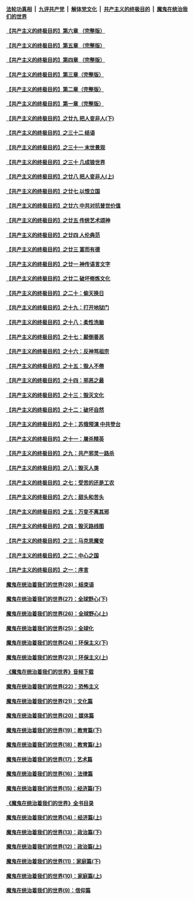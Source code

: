 ####  [法轮功真相](../../../../basic/blob/master/README.md?t=04191231) &nbsp;|&nbsp; [九评共产党](../../../../9ping.md/blob/master/README.md?t=04191231) &nbsp;|&nbsp; [解体党文化](../../../../jtdwh.md/blob/master/README.md?t=04191231)  &nbsp;|&nbsp; [共产主义的终极目的](../../../../gczydzjmd.md/blob/master/README.md?t=04191231) &nbsp;|&nbsp; [魔鬼在统治我们的世界](../../../../mgztzwmdsj.md/blob/master/README.md?t=04191231) 

#### [【共产主义的终极目的】第六章 （完整版）](../pages/nsc422/n11428913.md?t=04191231) 

#### [【共产主义的终极目的】第五章 （完整版）](../pages/nsc422/n11428912.md?t=04191231) 

#### [【共产主义的终极目的】第四章 （完整版）](../pages/nsc422/n11428907.md?t=04191231) 

#### [【共产主义的终极目的】第三章（完整版）](../pages/nsc422/n11428848.md?t=04191231) 

#### [【共产主义的终极目的】第二章（完整版）](../pages/nsc422/n11428831.md?t=04191231) 

#### [【共产主义的终极目的】第一章（完整版）](../pages/nsc422/n11417651.md?t=04191231) 

#### [【共产主义的终极目的】之廿九 把人变非人(下)](../pages/nsc422/n11344140.md?t=04191231) 

#### [【共产主义的终极目的】之三十二 结语](../pages/nsc422/n11360535.md?t=04191231) 

#### [【共产主义的终极目的】之三十一 末世景观](../pages/nsc422/n11351129.md?t=04191231) 

#### [【共产主义的终极目的】之三十 几成狼世界](../pages/nsc422/n11348280.md?t=04191231) 

#### [【共产主义的终极目的】之廿八 把人变非人(上)](../pages/nsc422/n11340492.md?t=04191231) 

#### [【共产主义的终极目的】之廿七 以恨立国](../pages/nsc422/n11336944.md?t=04191231) 

#### [【共产主义的终极目的】之廿六 中共对抗普世价值](../pages/nsc422/n11324785.md?t=04191231) 

#### [【共产主义的终极目的】之廿五 传统艺术颂神](../pages/nsc422/n11296396.md?t=04191231) 

#### [【共产主义的终极目的】之廿四 人伦典范](../pages/nsc422/n11296397.md?t=04191231) 

#### [【共产主义的终极目的】之廿三 富而有德](../pages/nsc422/n11283598.md?t=04191231) 

#### [【共产主义的终极目的】之廿一 神传语言文字](../pages/nsc422/n11263265.md?t=04191231) 

#### [【共产主义的终极目的】之廿二 破坏修炼文化](../pages/nsc422/n11245728.md?t=04191231) 

#### [【共产主义的终极目的】之二十：偷天换日](../pages/nsc422/n11238846.md?t=04191231) 

#### [【共产主义的终极目的】之十九：打开地狱门](../pages/nsc422/n11206376.md?t=04191231) 

#### [【共产主义的终极目的】之十八：柔性洗脑](../pages/nsc422/n11199994.md?t=04191231) 

#### [【共产主义的终极目的】之十七：颠倒善恶](../pages/nsc422/n11179782.md?t=04191231) 

#### [【共产主义的终极目的】之十六：反神骂祖宗](../pages/nsc422/n11166798.md?t=04191231) 

#### [【共产主义的终极目的】之十五：毁人不倦](../pages/nsc422/n11166792.md?t=04191231) 

#### [【共产主义的终极目的】之十四：邪恶之最](../pages/nsc422/n11150249.md?t=04191231) 

#### [【共产主义的终极目的】之十三：毁灭文化](../pages/nsc422/n11135227.md?t=04191231) 

#### [【共产主义的终极目的】之十二：破坏自然](../pages/nsc422/n11135214.md?t=04191231) 

#### [【共产主义的终极目的】之十：苏俄预演 中共登台](../pages/nsc422/n11118424.md?t=04191231) 

#### [【共产主义的终极目的】之十一：屠杀精英](../pages/nsc422/n11118442.md?t=04191231) 

#### [【共产主义的终极目的】之九：共产邪灵一路杀](../pages/nsc422/n11114139.md?t=04191231) 

#### [【共产主义的终极目的】之八：毁灭人类](../pages/nsc422/n11108503.md?t=04191231) 

#### [【共产主义的终极目的】之七：受苦的还是工农](../pages/nsc422/n11101809.md?t=04191231) 

#### [【共产主义的终极目的】之六：甜头和苦头](../pages/nsc422/n11096971.md?t=04191231) 

#### [【共产主义的终极目的】之五：万变不离其邪](../pages/nsc422/n11091285.md?t=04191231) 

#### [【共产主义的终极目的】之四：毁灭路线图](../pages/nsc422/n11086284.md?t=04191231) 

#### [【共产主义的终极目的】之三：马克思魔变](../pages/nsc422/n11061941.md?t=04191231) 

#### [【共产主义的终极目的】之二：中心之国](../pages/nsc422/n11047728.md?t=04191231) 

#### [【共产主义的终极目的】之一：序言](../pages/nsc422/n11086077.md?t=04191231) 

#### [魔鬼在统治着我们的世界(28)：结束语](../pages/nsc422/n10936246.md?t=04191231) 

#### [魔鬼在统治着我们的世界(27)：全球野心(下)](../pages/nsc422/n10928319.md?t=04191231) 

#### [魔鬼在统治着我们的世界(26)：全球野心(上)](../pages/nsc422/n10900318.md?t=04191231) 

#### [魔鬼在统治着我们的世界(25)：全球化](../pages/nsc422/n10788205.md?t=04191231) 

#### [魔鬼在统治着我们的世界(24)：环保主义(下)](../pages/nsc422/n10695307.md?t=04191231) 

#### [魔鬼在统治着我们的世界(23)：环保主义(上)](../pages/nsc422/n10688613.md?t=04191231) 

#### [《魔鬼在统治着我们的世界》音频下载](../pages/nsc422/n10635553.md?t=04191231) 

#### [魔鬼在统治着我们的世界(22)：恐怖主义](../pages/nsc422/n10614727.md?t=04191231) 

#### [魔鬼在统治着我们的世界(21)：文化篇](../pages/nsc422/n10597706.md?t=04191231) 

#### [魔鬼在统治着我们的世界(20)：媒体篇](../pages/nsc422/n10586579.md?t=04191231) 

#### [魔鬼在统治着我们的世界(19)：教育篇(下)](../pages/nsc422/n10564808.md?t=04191231) 

#### [魔鬼在统治着我们的世界(18)：教育篇(上)](../pages/nsc422/n10526970.md?t=04191231) 

#### [魔鬼在统治着我们的世界(17)：艺术篇](../pages/nsc422/n10499093.md?t=04191231) 

#### [魔鬼在统治着我们的世界(16)：法律篇](../pages/nsc422/n10485969.md?t=04191231) 

#### [魔鬼在统治着我们的世界(15)：经济篇(下)](../pages/nsc422/n10469975.md?t=04191231) 

#### [《魔鬼在统治着我们的世界》全书目录](../pages/nsc422/n10464261.md?t=04191231) 

#### [魔鬼在统治着我们的世界(14)：经济篇(上)](../pages/nsc422/n10457370.md?t=04191231) 

#### [魔鬼在统治着我们的世界(13)：政治篇(下)](../pages/nsc422/n10448270.md?t=04191231) 

#### [魔鬼在统治着我们的世界(12)：政治篇(上)](../pages/nsc422/n10444576.md?t=04191231) 

#### [魔鬼在统治着我们的世界(11)：家庭篇(下)](../pages/nsc422/n10440961.md?t=04191231) 

#### [魔鬼在统治着我们的世界(10)：家庭篇(上)](../pages/nsc422/n10435448.md?t=04191231) 

#### [魔鬼在统治着我们的世界(9)：信仰篇](../pages/nsc422/n10432159.md?t=04191231) 

